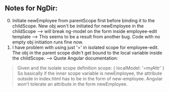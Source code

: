 ## Notes for NgDir:
0. Initiate newEmployee from parentScope first before binding it to the childScope. New obj won't be initiated for newEmployee in the childScope --> will break ng-model on the form inside employee-edit template --> This seems to be a result from another bug. Code with no empty obj initiation runs fine now.
1. I have problem with using just '=' in isolated scope for employee-edit. The obj in the parent scope didn't get bound to the local variable inside the childScope. --> Quote Angular documentation:

> Given <my-component my-attr="parentModel"> and the isolate scope definition scope: { localModel: '=myAttr' }
So basically if the inner scope variable is newEmployee, the attribute outside in index.html has to be in the form of new-employee. Angular won't tolerate an attribute in the form newEmployee.
